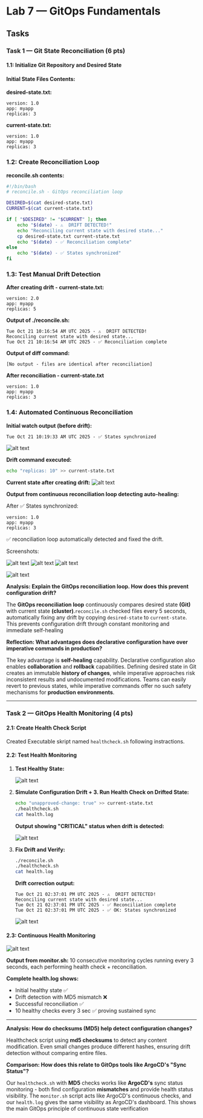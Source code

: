 # Lab 7 — GitOps Fundamentals

## Tasks

### Task 1 — Git State Reconciliation (6 pts)

#### 1.1: Initialize Git Repository and Desired State

#### Initial State Files Contents:

**desired-state.txt:**
```
version: 1.0
app: myapp
replicas: 3
```

**current-state.txt:**
```
version: 1.0
app: myapp
replicas: 3
```

### 1.2: Create Reconciliation Loop

**reconcile.sh contents:**
```bash
#!/bin/bash
# reconcile.sh - GitOps reconciliation loop

DESIRED=$(cat desired-state.txt)
CURRENT=$(cat current-state.txt)

if [ "$DESIRED" != "$CURRENT" ]; then
    echo "$(date) - ⚠️  DRIFT DETECTED!"
    echo "Reconciling current state with desired state..."
    cp desired-state.txt current-state.txt
    echo "$(date) - ✅ Reconciliation complete"
else
    echo "$(date) - ✅ States synchronized"
fi
```

### 1.3: Test Manual Drift Detection

**After creating drift - current-state.txt:**
```
version: 2.0
app: myapp
replicas: 5
```

**Output of ./reconcile.sh:**
```
Tue Oct 21 10:16:54 AM UTC 2025 - ⚠️  DRIFT DETECTED!
Reconciling current state with desired state...
Tue Oct 21 10:16:54 AM UTC 2025 - ✅ Reconciliation complete
```

**Output of diff command:**
```
[No output - files are identical after reconciliation]
```

**After reconciliation - current-state.txt**

```
version: 1.0
app: myapp
replicas: 3
```

### 1.4: Automated Continuous Reconciliation

**Initial watch output (before drift):**
```
Tue Oct 21 10:19:33 AM UTC 2025 - ✅ States synchronized
```
![alt text](image-1.png)


**Drift command executed:**
```bash
echo "replicas: 10" >> current-state.txt
```

**Current state after creating drift:**
![alt text](image.png)



**Output from continuous reconciliation loop detecting auto-healing:**

After ✅ States synchronized:

```
version: 1.0
app: myapp
replicas: 3
```

✅ reconciliation loop automatically detected and fixed the drift.

Screenshots:

![alt text](<Снимок экрана 2025-10-21 164720.png>) ![alt text](<Снимок экрана 2025-10-21 164730.png>) ![alt text](<Снимок экрана 2025-10-21 164733.png>)

![alt text](image-2.png)




**Analysis: Explain the GitOps reconciliation loop. How does this prevent configuration drift?**

The **GitOps reconciliation loop** continuously compares desired state **(Git)** with current state **(cluster)**.`reconcile.sh` checked files every 5 seconds, automatically fixing any drift by copying `desired-state` to `current-state`. This prevents configuration drift through constant monitoring and immediate self-healing


**Reflection: What advantages does declarative configuration have over imperative commands in production?**

The key advantage is **self-healing** capability. Declarative configuration also enables **collaboration** and **rollback** capabilities. Defining desired state in Git creates an immutable **history of changes**, while imperative approaches risk inconsistent results and undocumented modifications. Teams can easily revert to previous states, while imperative commands offer no such safety mechanisms for **production environments**.

---

### Task 2 — GitOps Health Monitoring (4 pts)


#### 2.1: Create Health Check Script

Created Executable skript named `healthcheck.sh` following instractions.

#### 2.2: Test Health Monitoring

1. **Test Healthy State:**

    ![alt text](image-3.png)

2. **Simulate Configuration Drift + 3. Run Health Check on Drifted State:**

   ```bash
   echo "unapproved-change: true" >> current-state.txt
   ./healthcheck.sh
   cat health.log
   ```
    **Output showing "CRITICAL" status when drift is detected:**

    ![alt text](image-5.png)

4. **Fix Drift and Verify:**

   ```bash
   ./reconcile.sh
   ./healthcheck.sh
   cat health.log
   ```
    **Drift correction output:**

    ```
    Tue Oct 21 02:37:01 PM UTC 2025 - ⚠️  DRIFT DETECTED!
    Reconciling current state with desired state...
    Tue Oct 21 02:37:01 PM UTC 2025 - ✅ Reconciliation complete
    Tue Oct 21 02:37:01 PM UTC 2025 - ✅ OK: States synchronized
    ```
    ![alt text](image-6.png)

#### 2.3: Continuous Health Monitoring

![alt text](image-7.png)

**Output from monitor.sh:** 
10 consecutive monitoring cycles running every 3 seconds, each performing health check + reconciliation.

**Complete health.log shows:**
- Initial healthy state ✅
- Drift detection with MD5 mismatch ❌  
- Successful reconciliation ✅
- 10 healthy checks every 3 sec ✅ proving sustained sync

---

**Analysis: How do checksums (MD5) help detect configuration changes?**

Healthcheck script using **md5 checksums** to detect any content modification.
Even small changes produce different hashes, ensuring drift detection without comparing entire files.


**Comparison: How does this relate to GitOps tools like ArgoCD's "Sync Status"?**

Our `healthcheck.sh` with **MD5** checks works like **ArgoCD's** sync status monitoring - both find configuration **mismatches** and provide health status visibility. The `monitor.sh` script acts like ArgoCD's continuous checks, and our `health.log` gives the same visibility as ArgoCD's dashboard. This shows the main GitOps principle of continuous state verification